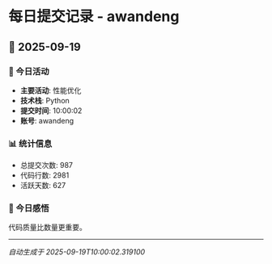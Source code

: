 # 每日提交记录 - awandeng

## 📅 2025-09-19

### 🎯 今日活动
- **主要活动**: 性能优化
- **技术栈**: Python
- **提交时间**: 10:00:02
- **账号**: awandeng

### 📊 统计信息
- 总提交次数: 987
- 代码行数: 2981
- 活跃天数: 627

### 💭 今日感悟
代码质量比数量更重要。

---
*自动生成于 2025-09-19T10:00:02.319100*
